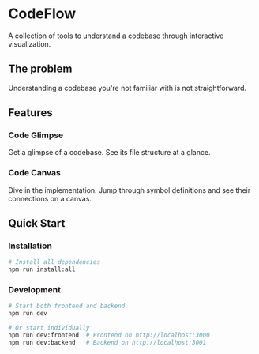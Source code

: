 # CodeFlow
A collection of tools to understand a codebase through interactive visualization.

## The problem
Understanding a codebase you're not familiar with is not straightforward.

## Features

### Code Glimpse
Get a glimpse of a codebase. See its file structure at a glance.

### Code Canvas
Dive in the implementation. Jump through symbol definitions and see their connections on a canvas.

## Quick Start

### Installation
```bash
# Install all dependencies
npm run install:all
```

### Development
```bash
# Start both frontend and backend
npm run dev

# Or start individually
npm run dev:frontend  # Frontend on http://localhost:3000
npm run dev:backend   # Backend on http://localhost:3001
```

